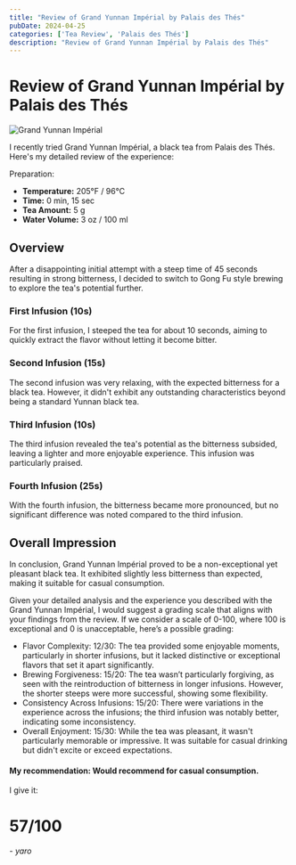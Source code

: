 ```yaml
---
title: "Review of Grand Yunnan Impérial by Palais des Thés"
pubDate: 2024-04-25
categories: ['Tea Review', 'Palais des Thés']
description: "Review of Grand Yunnan Impérial by Palais des Thés"
---
```


# Review of Grand Yunnan Impérial by Palais des Thés

![Grand Yunnan Impérial](https://us.palaisdesthes.com/media/catalog/product/cache/50708da259540eeb20337bcdb367a3c9/2/2/220-34816-wmr7f3mou6.jpg)

I recently tried Grand Yunnan Impérial, a black tea from Palais des Thés. Here's my detailed review of the experience:

Preparation:

- **Temperature:** 205°F / 96°C
- **Time:** 0 min, 15 sec
- **Tea Amount:** 5 g
- **Water Volume:** 3 oz / 100 ml

## Overview

After a disappointing initial attempt with a steep time of 45 seconds resulting in strong bitterness, I decided to switch to Gong Fu style brewing to explore the tea's potential further.

### First Infusion (10s)

For the first infusion, I steeped the tea for about 10 seconds, aiming to quickly extract the flavor without letting it become bitter.

### Second Infusion (15s)

The second infusion was very relaxing, with the expected bitterness for a black tea. However, it didn't exhibit any outstanding characteristics beyond being a standard Yunnan black tea.

### Third Infusion (10s)

The third infusion revealed the tea's potential as the bitterness subsided, leaving a lighter and more enjoyable experience. This infusion was particularly praised.

### Fourth Infusion (25s)

With the fourth infusion, the bitterness became more pronounced, but no significant difference was noted compared to the third infusion.

## Overall Impression 

In conclusion, Grand Yunnan Impérial proved to be a non-exceptional yet pleasant black tea. It exhibited slightly less bitterness than expected, making it suitable for casual consumption.


Given your detailed analysis and the experience you described with the Grand Yunnan Impérial, I would suggest a grading scale that aligns with your findings from the review. If we consider a scale of 0-100, where 100 is exceptional and 0 is unacceptable, here’s a possible grading:

- Flavor Complexity:
12/30: The tea provided some enjoyable moments, particularly in shorter infusions, but it lacked distinctive or exceptional flavors that set it apart significantly.
- Brewing Forgiveness:
15/20: The tea wasn’t particularly forgiving, as seen with the reintroduction of bitterness in longer infusions. However, the shorter steeps were more successful, showing some flexibility.
- Consistency Across Infusions:
15/20: There were variations in the experience across the infusions; the third infusion was notably better, indicating some inconsistency.
- Overall Enjoyment:
15/30: While the tea was pleasant, it wasn't particularly memorable or impressive. It was suitable for casual drinking but didn't excite or exceed expectations.

#### My recommendation: Would recommend for casual consumption.

I give it:
# 57/100

 *- yaro*